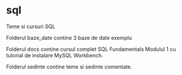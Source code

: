 # sql
Teme si cursuri SQL

Folderul baze_date contine 3 baze de date exemplu

Folderul docs contine cursul complet SQL Fundamentals Modulul 1 cu tutorial de instalare MySQL Workbench. 

Folderul sedinte contine teme si sedinte comentate.
